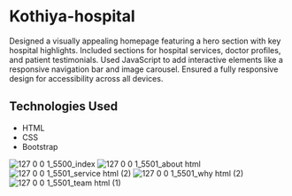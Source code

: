  # Kothiya-hospital
 Designed a visually appealing homepage featuring a hero section with key hospital highlights. Included sections for hospital services, doctor profiles, and patient testimonials. Used JavaScript to add interactive elements like a responsive navigation bar and image carousel. Ensured a fully responsive design for accessibility across all devices.
## Technologies Used
- HTML
- CSS
- Bootstrap
 
![127 0 0 1_5500_index](https://github.com/Jeel1312/19_Kothiya-hospital/assets/153166867/e21817ae-49ff-4f4d-9cba-3037cda6d267)
![127 0 0 1_5501_about html](https://github.com/Jeel1312/19_Kothiya-hospital/assets/153166867/e8d2eb87-e765-46d4-af4c-7c7945b4d5b3)
![127 0 0 1_5501_service html (2)](https://github.com/Jeel1312/19_Kothiya-hospital/assets/153166867/6aa3eac7-d9c0-46d0-8ecb-7eb3d27018c6)
![127 0 0 1_5501_why html (2)](https://github.com/Jeel1312/19_Kothiya-hospital/assets/153166867/e89f072c-cf94-43d8-98bd-9d388e1e7efc)
![127 0 0 1_5501_team html (1)](https://github.com/Jeel1312/19_Kothiya-hospital/assets/153166867/7900dd85-43a3-4624-9664-5cbb167fef05)


